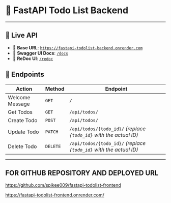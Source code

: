# 📝 FastAPI Todo List Backend

---

## 🚀 Live API

- 🔗 **Base URL**: [`https://fastapi-todolist-backend.onrender.com`](https://fastapi-todolist-backend.onrender.com)
- 📘 **Swagger UI Docs**: [`/docs`](https://fastapi-todolist-backend.onrender.com/docs)
- 📕 **ReDoc UI**: [`/redoc`](https://fastapi-todolist-backend.onrender.com/redoc)

## 📌 Endpoints

| Action          | Method   | Endpoint                                                           |
| --------------- | -------- | ------------------------------------------------------------------ |
| Welcome Message | `GET`    | `/`                                                                |
| Get Todos       | `GET`    | `/api/todos/`                                                      |
| Create Todo     | `POST`   | `/api/todos/`                                                      |
| Update Todo     | `PATCH`  | `/api/todos/{todo_id}/` _(replace `{todo_id}` with the actual ID)_ |
| Delete Todo     | `DELETE` | `/api/todos/{todo_id}/` _(replace `{todo_id}` with the actual ID)_ |

---

## FOR GITHUB REPOSITORY AND DEPLOYED URL

https://github.com/spikee009/fastapi-todolist-frontend

https://fastapi-todolist-frontend.onrender.com/
